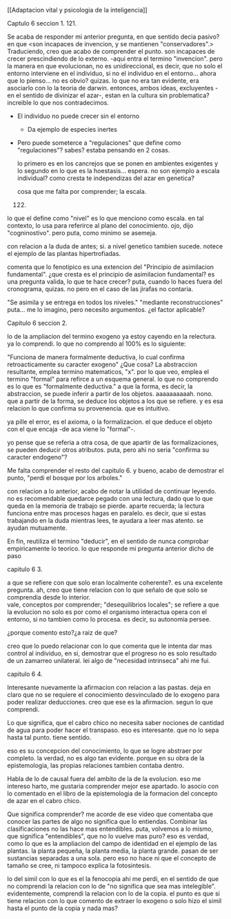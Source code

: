 [[Adaptacion vital y psicologia de la inteligencia]]
 
 Captulo 6 seccion 1. 121.
 
 Se acaba de responder mi anterior pregunta, en que sentido decia pasivo?
 en que <son incapaces de invencion, y se mantienen "conservadores".>
 Traduciendo, creo que acabo de comprender el punto. son incapaces de crecer prescindiendo de lo externo. -aqui entra el termino "invencion". pero la manera en que evolucionan, no es unidireccional, es decir, que no solo el entorno interviene en el individuo, si no el individuo en el entorno...
 ahora que lo pienso... no es obvio? quizas. lo que no era tan evidente, era asociarlo con lo la teoria de darwin.
 entonces, ambos ideas,  excluyentes -en el sentido de divinizar el azar-, estan en la cultura sin problematica? increible lo que nos contradecimos.
 
 - El individuo no puede crecer sin el entorno
	 - Da ejemplo de especies inertes
- Pero puede someterce a "regulaciones"
	que define como "regulaciones"?
	sabes? estaba pensando en 2 cosas.
	
	lo primero es en los cancrejos que se ponen en ambientes exigentes
	y lo segundo en lo que es la hoestasis...
	espera. no son ejemplo a escala individual? como cresta te independizas del azar en genetica?
	
	cosa que me falta por comprender; la escala.
	
	122.
	
lo que el define como "nivel" es lo que menciono como escala. en tal contexto, lo usa para referirce al plano del conocimiento. ojo, dijo "cogninostivo". pero puta, como minimo se asemeja.

con relacion a la duda de antes; si. a nivel genetico tambien sucede. notece el ejemplo de las plantas hipertrofiadas. 

comenta que lo fenotipico es una extencion del "Principio de asimilacion fundamental". ¿que cresta es el principio de asimilacion fundamental? es una pregunta valida, lo que te hace crecer? puta, cuando lo haces fuera del cronograma, quizas. no pero en el caso de las jirafas no contaria.

"Se asimila y se entrega en todos los niveles." "mediante reconstrucciones"
puta... me lo imagino, pero necesito argumentos.
¿el factor aplicable?

Capitulo 6 seccion 2.

lo de la ampliacion del termino exogeno ya estoy cayendo en la relectura. ya lo comprendi.
lo que no comprendo al 100% es lo siguiente:


"Funciona de manera formalmente deductiva, lo cual confirma retroacticamente su caracter exogeno"
¿Que cosa?
La abstraccion resultante, emplea termino matematicos, "x".
por lo que veo, emplea el termino "formal" para refirce a un esquema general. lo que no comprendo es lo que es "formalmente deductiva." a que la forma, es decir, la abstraccion, se puede inferir a partir de los objetos. aaaaaaaaaah. nono. que a partir de la forma, se deduce los objetos a los que se refiere. y es esa relacion lo que confirma su provenencia. que es intuitivo. 

ya pille el error, es el axioma, o la formalizacion. el que deduce el objeto con el que encaja -de aca viene lo "formal"-.

yo pense que se referia a otra cosa, de que apartir de las formalizaciones, se pueden deducir otros atributos. puta, pero ahi no seria "confirma su caracter endogeno"?

Me falta comprender el resto del capitulo 6.
y bueno, acabo de demostrar el punto, "perdi el bosque por los arboles."

con relacion a lo anterior, acabo de notar la utilidad de continuar leyendo. no es recomendable quedarce pegado con una lectura, dado que lo que queda en la memoria de trabajo se pierde. aparte recuerda; la lectura funciona entre mas procesos hagas en paralelo. es decir, que si estas trabajando en la duda mientras lees, te ayudara a leer mas atento. se ayudan mutuamente.

En fin, reutiliza el termino "deducir", en el sentido de nunca comprobar empiricamente lo teorico. lo que responde mi pregunta anterior dicho de paso

capitulo 6 3.

a que se refiere con que solo eran localmente coherente?. es una excelente pregunta. ah, creo que tiene relacion con lo que señalo de que solo se comprendia desde lo interior.  
vale, conceptos por comprender; "desequilibrios locales"; se refiere a que la evolucion no solo es por como el organismo interactua opera con el entorno, si no tambien como lo procesa. es decir, su autonomia persee.

¿porque comento esto?¿a raiz de que?

creo que lo puedo relacionar con lo que comenta que le intenta dar mas control al individuo, en si, demostrar que el progreso no es solo resultado de un zamarreo unilateral.
lei algo de "necesidad intrinseca" ahi me fui.

capitulo 6 4.

Interesante nuevamente la afirmacion con relacion a las pastas. deja en claro que no se requiere el conocimiento desvinculado de lo exogeno para poder realizar deducciones. creo que ese es la afirmacion. segun lo que comprendi.

Lo que significa, que el cabro chico no necesita saber nociones de cantidad de agua para poder hacer el transpaso. eso es interesante. que no lo sepa hasta tal punto. tiene sentido.

eso es su concepcion del conocimiento, lo que se logre abstraer por completo. la verdad, no es algo tan evidente. porque en su obra de la epistemologia, las propias relaciones tambien contaba dentro. 

Habla de lo de causal fuera del ambito de la de la evolucion. eso me intereso harto, me gustaria comprender mejor ese apartado. lo asocio con lo comentado en el libro de la epistemologia de la formacion del concepto de azar en el cabro chico.

Que significa comprender? me acorde de ese video que comentaba que conocer las partes de algo no significa que lo entiendas.
Combinar las clasificaciones no las hace mas entendibles. puta, volvemos a lo mismo, que significa "entendibles", que no lo vuelve mas puro? eso es verdad, como lo que es la ampliacion del campo de identidad en el ejemplo de las plantas.
la planta pequeña, la planta media, la planta grande. pasan de ser sustancias separadas a una sola. pero eso no hace ni que el concepto de tamaño se cree, ni tampoco explica la fotosintesis. 

lo del simil con lo que es el la fenocopia ahi me perdi, en el sentido de que no comprendi la relacion con lo de "no significa que sea mas intelegible". evidentemente, comprendi la relacion con lo de la copia. el punto es que si tiene relacion con lo que comento de extraer lo exogeno o solo hizo el simil hasta el punto de la copia y nada mas?


